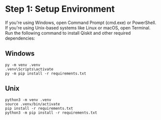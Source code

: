 # Step 1: Setup Environment

If you're using Windows, open Command Prompt (cmd.exe) or PowerShell. If you're using Unix-based systems like Linux or macOS, open Terminal.
Run the following command to install Qiskit and other required dependencies:

## Windows
```
py -m venv .venv
.venv\Scripts\activate
py -m pip install -r requirements.txt
```

## Unix

```
python3 -m venv .venv
source .venv/bin/activate
pip install -r requirements.txt
python3 -m pip install -r requirements.txt
```